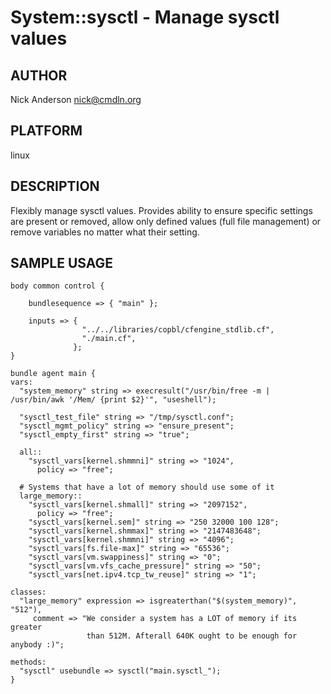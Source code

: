 # System::sysctl - Manage sysctl values
## AUTHOR
Nick Anderson <nick@cmdln.org>

## PLATFORM
linux

## DESCRIPTION
Flexibly manage sysctl values. Provides ability to ensure specific
settings are present or removed, allow only defined values (full file
management) or remove variables no matter what their setting.

## SAMPLE USAGE

    body common control {

        bundlesequence => { "main" };

        inputs => { 
                    "../../libraries/copbl/cfengine_stdlib.cf",
                    "./main.cf",
                  };
    }

    bundle agent main {
    vars:
      "system_memory" string => execresult("/usr/bin/free -m | /usr/bin/awk '/Mem/ {print $2}'", "useshell");
     
      "sysctl_test_file" string => "/tmp/sysctl.conf";
      "sysctl_mgmt_policy" string => "ensure_present";
      "sysctl_empty_first" string => "true";

      all::
        "sysctl_vars[kernel.shmmni]" string => "1024",
          policy => "free";

      # Systems that have a lot of memory should use some of it
      large_memory::
        "sysctl_vars[kernel.shmall]" string => "2097152",
          policy => "free";
        "sysctl_vars[kernel.sem]" string => "250 32000 100 128";
        "sysctl_vars[kernel.shmmax]" string => "2147483648";
        "sysctl_vars[kernel.shmmni]" string => "4096";
        "sysctl_vars[fs.file-max]" string => "65536";
        "sysctl_vars[vm.swappiness]" string => "0";
        "sysctl_vars[vm.vfs_cache_pressure]" string => "50";
        "sysctl_vars[net.ipv4.tcp_tw_reuse]" string => "1";

    classes:
      "large_memory" expression => isgreaterthan("$(system_memory)", "512"),
         comment => "We consider a system has a LOT of memory if its greater
                     than 512M. Afterall 640K ought to be enough for anybody :)";

    methods:
      "sysctl" usebundle => sysctl("main.sysctl_");
    }


